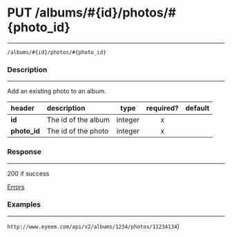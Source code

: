 # PUT /albums/#{id}/photos/#{photo_id} 
***
`/albums/#{id}/photos/#{photo_id} `

### Description
***
Add an existing photo to an album.

|header| description| type |required? |default|
|:---------|:--------------|:----------:|:------------:|:------------:|
|**id**| The id of the album|integer|x||
|**photo_id**| The id of the photo|integer|x||

### Response
***


200 if success

[Errors](../../resources/errors.md#files)

### Examples
***

`http://www.eyeem.com/api/v2/albums/1234/photos/11234134`)


 